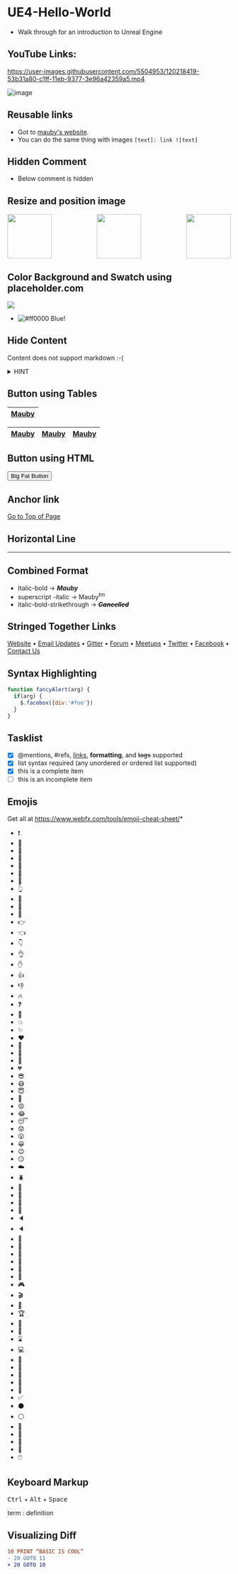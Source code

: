 # UE4-Hello-World

* Walk through for an introduction to Unreal Engine

## YouTube Links:
https://user-images.githubusercontent.com/5504953/120218419-53b31a80-c1ff-11eb-9377-3e96a42359a5.mp4

![image](https://user-images.githubusercontent.com/5504953/124360662-e1f43500-dbdf-11eb-8993-c9b641de1c06.jpeg)

## Reusable links
[test]: https://marcaubanel.com

* Got to [mauby's website][test].
* You can do the same thing with images ```[text]: link ![text]```

## Hidden Comment
* Below comment is hidden


[//]: # (This comment will not be seen)

## Resize and position image
<img src="https://placeholder.com/wp-content/uploads/2018/10/placeholder.com-logo1.jpg" width=100 align=left>
<img src="https://placeholder.com/wp-content/uploads/2018/10/placeholder.com-logo1.jpg" width=100 align=right>
<p align=center>
<img src="https://placeholder.com/wp-content/uploads/2018/10/placeholder.com-logo1.jpg" width=100>
</p>

## Color Background and Swatch using placeholder.com

<img src="https://via.placeholder.com/150/0000FF/FFFFFF/?text=Mauby">

* ![#ff0000](https://via.placeholder.com/15/0000FF/0000FF) Blue!

## Hide Content
Content does not support markdown :-(
<details>
  <summary>HINT</summary>
   This is a HUGE hint!<br>
   This is a <sub>small</sub> hint!
</details>

## Button using Tables
| [Mauby](https://marcaubanel.com)|
|---|

| [Mauby](https://marcaubanel.com)|[Mauby](https://marcaubanel.com)|[Mauby](https://marcaubanel.com)|
|---|---|---|

## Button using HTML
<button class="button-save large">Big Fat Button</button>

## Anchor link
[Go to Top of Page](#ue4-hello-world)

## Horizontal Line

---

## Combined Format

* Italic-bold -> __*Mauby*__
* superscript -italic -> Mauby<sup>*tm*</sup>
* italic-bold-strikethrough -> ~~__*Cancelled*__~~

## Stringed Together Links
[Website](http://www.serverless.com) • [Email Updates](http://eepurl.com/b8dv4P) • [Gitter](https://gitter.im/serverless/serverless) • [Forum](http://forum.serverless.com) • [Meetups](https://github.com/serverless-meetups/main) • [Twitter](https://twitter.com/goserverless) • [Facebook](https://www.facebook.com/serverless) • [Contact Us](mailto:hello@serverless.com)

## Syntax Highlighting
```javascript
function fancyAlert(arg) {
  if(arg) {
    $.facebox({div:'#foo'})
  }
}
```

## Tasklist
- [x] @mentions, #refs, [links](), **formatting**, and <del>tags</del> supported
- [x] list syntax required (any unordered or ordered list supported)
- [x] this is a complete item
- [ ] this is an incomplete item

## Emojis
Get all at https://www.webfx.com/tools/emoji-cheat-sheet/* 
* :exclamation:
* :musical_note:
* :speech_balloon:
* :thought_balloon:
* :busts_in_silhouette:
* :cop:
* :angel:
* :point_up_2:
* :clap:
* :muscle:
* :raised_hands:
* :point_right:
* :point_left:
* :point_down:
* :ok_hand:
* :raised_hand:
* :+1:
* :-1:
* :fire:
* :question:
* :anger:
* :boom:
* :sparkles:
* :heart:
* :blue_heart:
* :yellow_heart:
* :purple_heart:
* :broken_heart:
* :sunglasses:
* :mask:
* :innocent:
* :triumph:
* :rage:
* :joy:
* :sleeping:
* :worried:
* :open_mouth:
* :grinning:
* :wink:
* :smirk:
* :cloud:
* :beetle:
* :bell:
* :tada:
* :floppy_disk:
* :movie_camera:
* :speaker:
* :speaker:
* :mag_right:
* :postbox:
* :nut_and_bolt:
* :open_file_folder:
* :paperclip:
* :notebook:
* :video_game:
* :clapper:
* :dart:
* :trophy:
* :triangular_ruler:
* :flashlight:
* :hourglass:
* :computer:
* :key:
* :wrench:
* :pushpin:
* :space_invader:
* :link:
* :white_check_mark:
* :black_circle:
* :white_circle:
* :red_circle:
* :large_blue_circle:
* :large_blue_diamond:
* :small_orange_diamond:
* 🖱️

## Keyboard Markup
<kbd>Ctrl</kbd> + <kbd>Alt</kbd> + <kbd>Space</kbd>

term
: definition


## Visualizing Diff
```diff
10 PRINT “BASIC IS COOL”
- 20 GOTO 11
+ 20 GOTO 10
```

